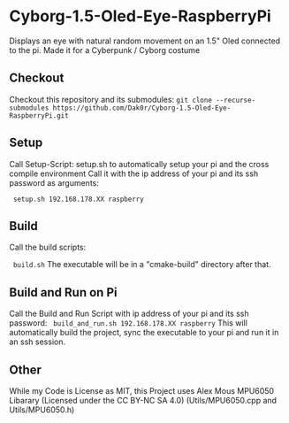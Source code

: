 # Cyborg-1.5-Oled-Eye-RaspberryPi
Displays an eye with natural random movement on an 1.5" Oled connected to the pi. Made it for a Cyberpunk / Cyborg costume 

## Checkout
Checkout this repository and its submodules:
```git clone --recurse-submodules https://github.com/Dak0r/Cyborg-1.5-Oled-Eye-RaspberryPi.git``` 

## Setup
Call Setup-Script: setup.sh to automatically setup your pi and the cross compile environment
Call it with the ip address of your pi and its ssh password as arguments:

``` setup.sh 192.168.178.XX raspberry```

## Build
Call the build scripts:

``` build.sh```
The executable will be in a "cmake-build" directory after that.

## Build and Run on Pi
Call the Build and Run Script with ip address of your pi and its ssh password:
``` build_and_run.sh 192.168.178.XX raspberry```
This will automatically build the project, sync the executable to your pi and run it in an ssh session.




## Other
While my Code is License as MIT, this Project uses Alex Mous MPU6050 Libarary (Licensed under the CC BY-NC SA 4.0) (Utils/MPU6050.cpp and Utils/MPU6050.h)